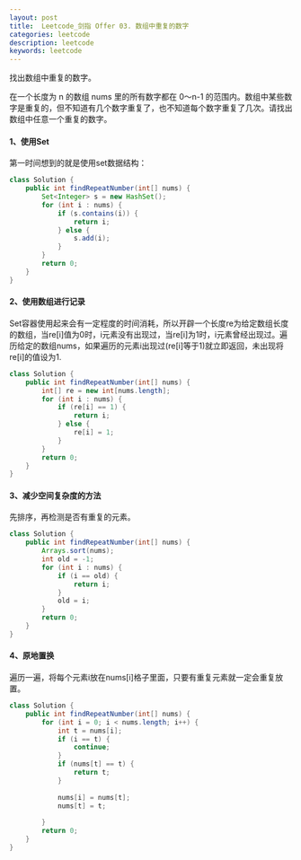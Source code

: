 ```yaml
---
layout: post
title:  Leetcode_剑指 Offer 03. 数组中重复的数字
categories: leetcode
description: leetcode
keywords: leetcode
---
```


找出数组中重复的数字。


在一个长度为 n 的数组 nums 里的所有数字都在 0～n-1 的范围内。数组中某些数字是重复的，但不知道有几个数字重复了，也不知道每个数字重复了几次。请找出数组中任意一个重复的数字。

#### 1、使用Set

第一时间想到的就是使用set数据结构：

```java
class Solution {
    public int findRepeatNumber(int[] nums) {
        Set<Integer> s = new HashSet();
        for (int i : nums) {
            if (s.contains(i)) {
                return i;
            } else {
                s.add(i);
            }
        }
        return 0;
    }
}
```

#### 2、使用数组进行记录

Set容器使用起来会有一定程度的时间消耗，所以开辟一个长度re为给定数组长度的数组，当re[i]值为0时，i元素没有出现过，当re[i]为1时，i元素曾经出现过。遍历给定的数组nums，如果遍历的元素i出现过(re[i]等于1)就立即返回，未出现将re[i]的值设为1.

```java
class Solution {
    public int findRepeatNumber(int[] nums) {
        int[] re = new int[nums.length];
        for (int i : nums) {
            if (re[i] == 1) {
                return i;
            } else {
                re[i] = 1;
            }
        }
        return 0;
    }
}
```

#### 3、减少空间复杂度的方法

先排序，再检测是否有重复的元素。

```java
class Solution {
    public int findRepeatNumber(int[] nums) {
        Arrays.sort(nums);
        int old = -1;
        for (int i : nums) {
            if (i == old) {
                return i;
            }
            old = i;
        }
        return 0;
    }
}
```

#### 4、原地置换

遍历一遍，将每个元素i放在nums[i]格子里面，只要有重复元素就一定会重复放置。

```java
class Solution {
    public int findRepeatNumber(int[] nums) {
        for (int i = 0; i < nums.length; i++) {
            int t = nums[i];
            if (i == t) {
                continue;
            }
            if (nums[t] == t) {
                return t;
            }
            
            nums[i] = nums[t];
            nums[t] = t;
            
        }
        return 0;
    }
}
```

